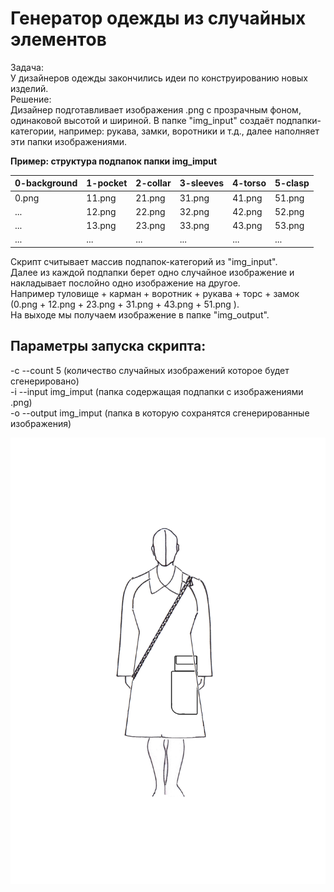 
# Генератор одежды из случайных элементов
Задача:  
У дизайнеров одежды закончились идеи по конструированию новых изделий.  
Решение:  
Дизайнер подготавливает изображения .png с прозрачным фоном, одинаковой высотой и шириной.
В папке "img_input" создаёт подпапки-категории, например: рукава, замки, воротники и т.д.,
далее наполняет эти папки изображениями.           
                                           
  **Пример:  структура подпапок папки img_imput**
  
 | 0-background | 1-pocket | 2-collar | 3-sleeves | 4-torso | 5-clasp |
 | ------------ | -------- | -------- | --------- | ------- | ------- |
 | 0.png        | 11.png   | 21.png   | 31.png    | 41.png  | 51.png  |
 | ...          | 12.png   | 22.png   | 32.png    | 42.png  | 52.png  | 
 | ...          | 13.png   | 23.png   | 33.png    | 43.png  | 53.png  |
 | ...          | ...      | ...      | ...       | ...     | ...     |

Скрипт считывает массив подпапок-категорий из "img_input".  
Далее из каждой подпапки берет одно случайное изображение и накладывает послойно одно изображение на другое.  
Например туловище + карман + воротник + рукава + торс + замок (0.png + 12.png + 23.png + 31.png + 43.png + 51.png ).  
На выходе мы получаем изображение в папке "img_output".  

## Параметры запуска скрипта:

-c --count 5 (количество случайных изображений которое будет сгенерировано)  
-i --input img_imput (папка содержащая подпапки с изображениями .png)  
-o --output img_imput (папка в которую сохранятся сгенерированные изображения)  

![enter image description here](img_output/2019-07-31%2016:19:53.616279/0.png)



